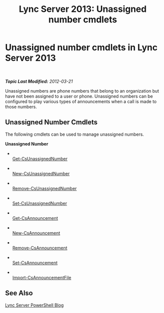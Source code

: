 ﻿---
title: 'Lync Server 2013: Unassigned number cmdlets'
TOCTitle: Unassigned number cmdlets
ms:assetid: 4956dddb-199b-47f4-813f-ef3c461aaf2e
ms:mtpsurl: https://technet.microsoft.com/en-us/library/Gg415649(v=OCS.15)
ms:contentKeyID: 48184065
ms.date: 07/23/2014
mtps_version: v=OCS.15
---

<div data-xmlns="http://www.w3.org/1999/xhtml">

<div class="topic" data-xmlns="http://www.w3.org/1999/xhtml" data-msxsl="urn:schemas-microsoft-com:xslt" data-cs="http://msdn.microsoft.com/en-us/">

<div data-asp="http://msdn2.microsoft.com/asp">

# Unassigned number cmdlets in Lync Server 2013

</div>

<div id="mainSection">

<div id="mainBody">

<span> </span>

_**Topic Last Modified:** 2012-03-21_

Unassigned numbers are phone numbers that belong to an organization but have not been assigned to a user or phone. Unassigned numbers can be configured to play various types of announcements when a call is made to those numbers.

<div>

## Unassigned Number Cmdlets

The following cmdlets can be used to manage unassigned numbers.

**Unassigned Number**

  - <span></span>  
    [Get-CsUnassignedNumber](get-csunassignednumber.md)

  - <span></span>  
    [New-CsUnassignedNumber](new-csunassignednumber.md)

  - <span></span>  
    [Remove-CsUnassignedNumber](remove-csunassignednumber.md)

  - <span></span>  
    [Set-CsUnassignedNumber](set-csunassignednumber.md)

<!-- end list -->

  - <span></span>  
    [Get-CsAnnouncement](https://technet.microsoft.com/en-us/library/Gg398937(v=OCS.15))

  - <span></span>  
    [New-CsAnnouncement](new-csannouncement.md)

  - <span></span>  
    [Remove-CsAnnouncement](remove-csannouncement.md)

  - <span></span>  
    [Set-CsAnnouncement](set-csannouncement.md)

<!-- end list -->

  - <span></span>  
    [Import-CsAnnouncementFile](import-csannouncementfile.md)

</div>

<div>

## See Also


[Lync Server PowerShell Blog](http://go.microsoft.com/fwlink/p/?linkid=203150)  
  

</div>

</div>

<span> </span>

</div>

</div>

</div>

